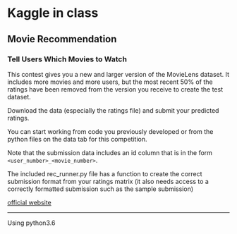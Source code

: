 # Kaggle in class

## Movie Recommendation

### Tell Users Which Movies to Watch
This contest gives you a new and larger version of the MovieLens dataset.  It includes more movies and more users, but the most recent 50% of the ratings have been removed from the version you receive to create the test dataset.

Download the data (especially the ratings file) and submit your predicted ratings.

You can start working from code you previously developed or from the python files on the data tab for this competition.  

Note that the submission data includes an id column that is in the form `<user_number>_<movie_number>`.

The included rec_runner.py file has a function to create the correct submission format from your ratings matrix (it also needs access to a correctly formatted submission such as the sample submission)

[official website](https://inclass.kaggle.com/c/movie)
___

Using python3.6